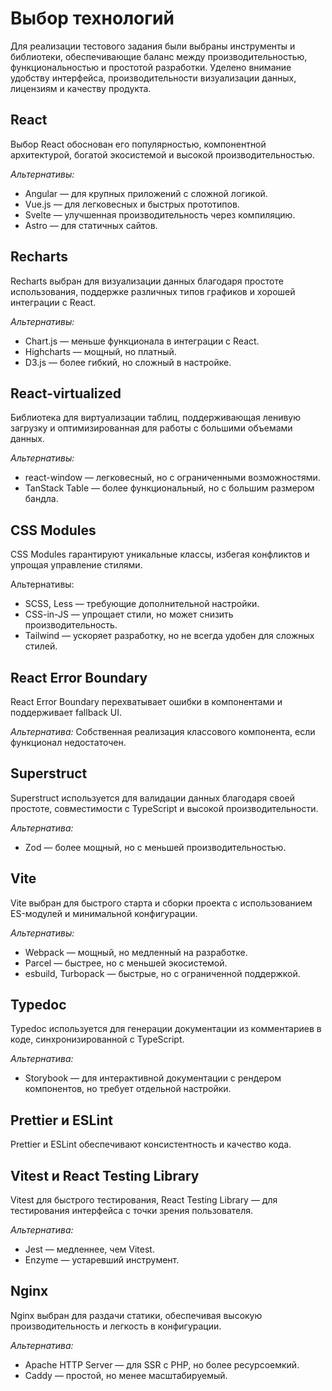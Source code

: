 # Выбор технологий

Для реализации тестового задания были выбраны инструменты и библиотеки, обеспечивающие баланс между производительностью,
функциональностью и простотой разработки. Уделено внимание удобству интерфейса, производительности визуализации данных,
лицензиям и качеству продукта.

## React

Выбор React обоснован его популярностью, компонентной архитектурой, богатой экосистемой и высокой производительностью.

*Альтернативы:*

+ Angular — для крупных приложений с сложной логикой.
+ Vue.js — для легковесных и быстрых прототипов.
+ Svelte — улучшенная производительность через компиляцию.
+ Astro — для статичных сайтов.

## Recharts

Recharts выбран для визуализации данных благодаря простоте использования, поддержке различных типов графиков и хорошей
интеграции с React.

*Альтернативы:*

+ Chart.js — меньше функционала в интеграции с React.
+ Highcharts — мощный, но платный.
+ D3.js — более гибкий, но сложный в настройке.

## React-virtualized

Библиотека для виртуализации таблиц, поддерживающая ленивую загрузку и оптимизированная для работы с большими объемами
данных.

*Альтернативы:*

+ react-window — легковесный, но с ограниченными возможностями.
+ TanStack Table — более функциональный, но с большим размером бандла.

## CSS Modules

CSS Modules гарантируют уникальные классы, избегая конфликтов и упрощая управление стилями.

Альтернативы:

+ SCSS, Less — требующие дополнительной настройки.
+ CSS-in-JS — упрощает стили, но может снизить производительность.
+ Tailwind — ускоряет разработку, но не всегда удобен для сложных стилей.

## React Error Boundary

React Error Boundary перехватывает ошибки в компонентами и поддерживает fallback UI.

*Альтернатива:*
Собственная реализация классового компонента, если функционал недостаточен.

## Superstruct

Superstruct используется для валидации данных благодаря своей простоте, совместимости с TypeScript и высокой
производительности.

*Альтернатива:*

+ Zod — более мощный, но с меньшей производительностью.

## Vite

Vite выбран для быстрого старта и сборки проекта с использованием ES-модулей и минимальной конфигурации.

*Альтернативы:*

+ Webpack — мощный, но медленный на разработке.
+ Parcel — быстрее, но с меньшей экосистемой.
+ esbuild, Turbopack — быстрые, но с ограниченной поддержкой.

## Typedoc

Typedoc используется для генерации документации из комментариев в коде, синхронизированной с TypeScript.

*Альтернатива:*

+ Storybook — для интерактивной документации с рендером компонентов, но требует отдельной настройки.

## Prettier и ESLint

Prettier и ESLint обеспечивают консистентность и качество кода.

## Vitest и React Testing Library

Vitest для быстрого тестирования, React Testing Library — для тестирования интерфейса с точки зрения пользователя.

*Альтернатива:*

+ Jest — медленнее, чем Vitest.
+ Enzyme — устаревший инструмент.

## Nginx

Nginx выбран для раздачи статики, обеспечивая высокую производительность и легкость в конфигурации.

*Альтернатива:*

+ Apache HTTP Server — для SSR с PHP, но более ресурсоемкий.
+ Caddy — простой, но менее масштабируемый.